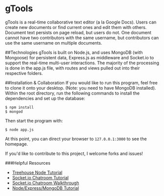 # gTools
gTools is a real-time collaborative text editor (a la Google Docs).  Users can create new documents or find current ones and edit them with others.  Document text persists on page reload, but users do not.  One document cannot have two contributors with the same username, but contributors can use the same username on multiple documents.

##Technologies
gTools is built on Node.js, and uses MongoDB (with Mongoose) for persistent data, Express.js as middleware and Socket.io to support the real-time multi-user interactions.  The majority of the processing is done in the app.js file, with routes and views pulled out into their respective folders.

##Installation & Collaboration
If you would like to run this program, feel free to clone it onto your desktop.  (Note: you need to have MongoDB installed).  Within the root directory, run the following commands to install the dependencies and set up the database:
```
$ npm install
$ mongod
```

Then start the program with:
```
$ node app.js
```
At this point, you can direct your browser to `127.0.0.1:3000` to see the homepage.

If you'd like to contribute to this project, I welcome forks and issues!  

###Helpful Resources
+ [Treehouse Node Tutorial](http://teamtreehouse.com/library/build-a-simple-dynamic-site-with-nodejs)
+ [Socket.io Chatroom Tutorial](http://socket.io/get-started/chat/)
+ [Socket.io Chatroom Walkthrough](https://www.youtube.com/playlist?list=PLicY6aYZ8ilpmHfJ8jP1lt7ihPpRWBJ9P)
+ [Node/Express/MongoDB Tutorial](http://cwbuecheler.com/web/tutorials/2013/node-express-mongo/)